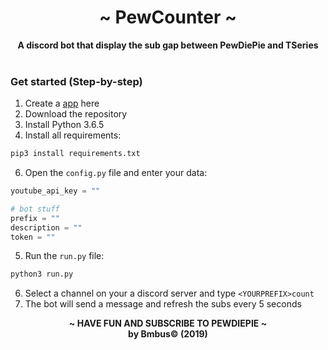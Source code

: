<div align=center>
    <h1>~ PewCounter ~</h1>
    <strong>A discord bot that display the sub gap between PewDiePie and TSeries</strong> </br>
    </br>
</div>

### Get started (Step-by-step)
1. Create a [app](https://discordapp.com/developers/applications/) here
2. Download the repository
3. Install Python 3.6.5
4. Install all requirements:
````bash
pip3 install requirements.txt
````
6. Open the ``config.py`` file and enter your data:
````python 
youtube_api_key = "" 

# bot stuff
prefix = "" 
description = "" 
token = "" 
````

5. Run the ``run.py`` file:
````bash
python3 run.py
````
6. Select a channel on your a discord server and type ``<YOURPREFIX>count``
7. The bot will send a message and refresh the subs every 5 seconds


<div align=center>
    <strong>~ HAVE FUN AND SUBSCRIBE TO PEWDIEPIE ~</strong> <br>
    <strong>by Bmbus© (2019)</strong>
</div>
